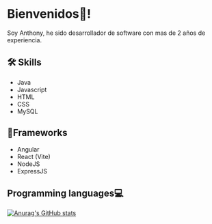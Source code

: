 # Bienvenidos👋!

Soy Anthony, he sido desarrollador de software con mas de 2 años de experiencia.

## 🛠 Skills
- Java
- Javascript
- HTML
- CSS
- MySQL

## 🧰Frameworks
- Angular
- React (Vite)
- NodeJS
- ExpressJS

## Programming languages💻
[![Anurag's GitHub stats](https://github-readme-stats.vercel.app/api?username=20-Code)](https://github.com/anuraghazra/github-readme-stats)
